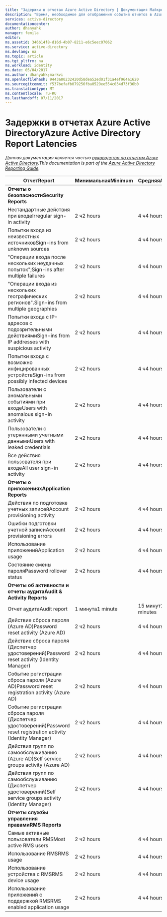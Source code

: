 ```yaml
---
title: "Задержки в отчетах Azure Active Directory | Документация Майкрософт"
description: "Время, необходимое для отображения событий отчетов в Azure Active Directory"
services: active-directory
documentationcenter: 
author: dhanyahk
manager: femila
editor: 
ms.assetid: 346b14f8-d16d-4b07-8211-e6c5eec07062
ms.service: active-directory
ms.devlang: na
ms.topic: article
ms.tgt_pltfrm: na
ms.workload: identity
ms.date: 05/04/2017
ms.author: dhanyahk;markvi
ms.openlocfilehash: 9443a00232420d58dea52ed01f31a4ef964a1620
ms.sourcegitcommit: f537befafb079256fba0529ee554c034d73f36b0
ms.translationtype: MT
ms.contentlocale: ru-RU
ms.lasthandoff: 07/11/2017
---
```

# <a name="azure-active-directory-report-latencies"></a><span data-ttu-id="1d085-103">Задержки в отчетах Azure Active Directory</span><span class="sxs-lookup"><span data-stu-id="1d085-103">Azure Active Directory Report Latencies</span></span>
<span data-ttu-id="1d085-104">*Данная документация является частью [руководства по отчетам Azure Active Directory](active-directory-reporting-guide.md).*</span><span class="sxs-lookup"><span data-stu-id="1d085-104">*This documentation is part of the [Azure Active Directory Reporting Guide](active-directory-reporting-guide.md).*</span></span>

| <span data-ttu-id="1d085-105">Отчет</span><span class="sxs-lookup"><span data-stu-id="1d085-105">Report</span></span> | <span data-ttu-id="1d085-106">Минимальная</span><span class="sxs-lookup"><span data-stu-id="1d085-106">Minimum</span></span> | <span data-ttu-id="1d085-107">Средняя</span><span class="sxs-lookup"><span data-stu-id="1d085-107">Average</span></span> | <span data-ttu-id="1d085-108">Максимальная</span><span class="sxs-lookup"><span data-stu-id="1d085-108">Maximum</span></span> |
| --- | --- | --- | --- |
| <span data-ttu-id="1d085-109">**Отчеты о безопасности**</span><span class="sxs-lookup"><span data-stu-id="1d085-109">**Security Reports**</span></span> | | | |
| <span data-ttu-id="1d085-110">Нестандартные действия при входе</span><span class="sxs-lookup"><span data-stu-id="1d085-110">Irregular sign-in activity</span></span> |<span data-ttu-id="1d085-111">2 ч</span><span class="sxs-lookup"><span data-stu-id="1d085-111">2 hours</span></span> |<span data-ttu-id="1d085-112">4 ч</span><span class="sxs-lookup"><span data-stu-id="1d085-112">4 hours</span></span> |<span data-ttu-id="1d085-113">8 ч</span><span class="sxs-lookup"><span data-stu-id="1d085-113">8 hours</span></span> |
| <span data-ttu-id="1d085-114">Попытки входа из неизвестных источников</span><span class="sxs-lookup"><span data-stu-id="1d085-114">Sign-ins from unknown sources</span></span> |<span data-ttu-id="1d085-115">2 ч</span><span class="sxs-lookup"><span data-stu-id="1d085-115">2 hours</span></span> |<span data-ttu-id="1d085-116">4 ч</span><span class="sxs-lookup"><span data-stu-id="1d085-116">4 hours</span></span> |<span data-ttu-id="1d085-117">8 ч</span><span class="sxs-lookup"><span data-stu-id="1d085-117">8 hours</span></span> |
| <span data-ttu-id="1d085-118">"Операции входа после нескольких неудачных попыток";</span><span class="sxs-lookup"><span data-stu-id="1d085-118">Sign-ins after multiple failures</span></span> |<span data-ttu-id="1d085-119">2 ч</span><span class="sxs-lookup"><span data-stu-id="1d085-119">2 hours</span></span> |<span data-ttu-id="1d085-120">4 ч</span><span class="sxs-lookup"><span data-stu-id="1d085-120">4 hours</span></span> |<span data-ttu-id="1d085-121">8 ч</span><span class="sxs-lookup"><span data-stu-id="1d085-121">8 hours</span></span> |
| <span data-ttu-id="1d085-122">"Операции входа из нескольких географических регионов".</span><span class="sxs-lookup"><span data-stu-id="1d085-122">Sign-ins from multiple geographies</span></span> |<span data-ttu-id="1d085-123">2 ч</span><span class="sxs-lookup"><span data-stu-id="1d085-123">2 hours</span></span> |<span data-ttu-id="1d085-124">4 ч</span><span class="sxs-lookup"><span data-stu-id="1d085-124">4 hours</span></span> |<span data-ttu-id="1d085-125">8 ч</span><span class="sxs-lookup"><span data-stu-id="1d085-125">8 hours</span></span> |
| <span data-ttu-id="1d085-126">Попытки входа с IP-адресов с подозрительными действиями</span><span class="sxs-lookup"><span data-stu-id="1d085-126">Sign-ins from IP addresses with suspicious activity</span></span> |<span data-ttu-id="1d085-127">2 ч</span><span class="sxs-lookup"><span data-stu-id="1d085-127">2 hours</span></span> |<span data-ttu-id="1d085-128">4 ч</span><span class="sxs-lookup"><span data-stu-id="1d085-128">4 hours</span></span> |<span data-ttu-id="1d085-129">8 ч</span><span class="sxs-lookup"><span data-stu-id="1d085-129">8 hours</span></span> |
| <span data-ttu-id="1d085-130">Попытки входа с возможно инфицированных устройств</span><span class="sxs-lookup"><span data-stu-id="1d085-130">Sign-ins from possibly infected devices</span></span> |<span data-ttu-id="1d085-131">2 ч</span><span class="sxs-lookup"><span data-stu-id="1d085-131">2 hours</span></span> |<span data-ttu-id="1d085-132">4 ч</span><span class="sxs-lookup"><span data-stu-id="1d085-132">4 hours</span></span> |<span data-ttu-id="1d085-133">8 ч</span><span class="sxs-lookup"><span data-stu-id="1d085-133">8 hours</span></span> |
| <span data-ttu-id="1d085-134">Пользователи с аномальными событиями при входе</span><span class="sxs-lookup"><span data-stu-id="1d085-134">Users with anomalous sign-in activity</span></span> |<span data-ttu-id="1d085-135">2 ч</span><span class="sxs-lookup"><span data-stu-id="1d085-135">2 hours</span></span> |<span data-ttu-id="1d085-136">4 ч</span><span class="sxs-lookup"><span data-stu-id="1d085-136">4 hours</span></span> |<span data-ttu-id="1d085-137">8 ч</span><span class="sxs-lookup"><span data-stu-id="1d085-137">8 hours</span></span> |
| <span data-ttu-id="1d085-138">Пользователи с утерянными учетными данными</span><span class="sxs-lookup"><span data-stu-id="1d085-138">Users with leaked credentials</span></span> |<span data-ttu-id="1d085-139">2 ч</span><span class="sxs-lookup"><span data-stu-id="1d085-139">2 hours</span></span> |<span data-ttu-id="1d085-140">4 ч</span><span class="sxs-lookup"><span data-stu-id="1d085-140">4 hours</span></span> |<span data-ttu-id="1d085-141">8 ч</span><span class="sxs-lookup"><span data-stu-id="1d085-141">8 hours</span></span> |
| <span data-ttu-id="1d085-142">Все действия пользователя при входе</span><span class="sxs-lookup"><span data-stu-id="1d085-142">All user sign-in activity</span></span> |<span data-ttu-id="1d085-143">2 ч</span><span class="sxs-lookup"><span data-stu-id="1d085-143">2 hours</span></span> |<span data-ttu-id="1d085-144">4 ч</span><span class="sxs-lookup"><span data-stu-id="1d085-144">4 hours</span></span> |<span data-ttu-id="1d085-145">8 ч</span><span class="sxs-lookup"><span data-stu-id="1d085-145">8 hours</span></span> |
| <span data-ttu-id="1d085-146">**Отчеты о приложениях**</span><span class="sxs-lookup"><span data-stu-id="1d085-146">**Application Reports**</span></span> | | | |
| <span data-ttu-id="1d085-147">Действия по подготовке учетных записей</span><span class="sxs-lookup"><span data-stu-id="1d085-147">Account provisioning activity</span></span> |<span data-ttu-id="1d085-148">2 ч</span><span class="sxs-lookup"><span data-stu-id="1d085-148">2 hours</span></span> |<span data-ttu-id="1d085-149">4 ч</span><span class="sxs-lookup"><span data-stu-id="1d085-149">4 hours</span></span> |<span data-ttu-id="1d085-150">8 ч</span><span class="sxs-lookup"><span data-stu-id="1d085-150">8 hours</span></span> |
| <span data-ttu-id="1d085-151">Ошибки подготовки учетной записи</span><span class="sxs-lookup"><span data-stu-id="1d085-151">Account provisioning errors</span></span> |<span data-ttu-id="1d085-152">2 ч</span><span class="sxs-lookup"><span data-stu-id="1d085-152">2 hours</span></span> |<span data-ttu-id="1d085-153">4 ч</span><span class="sxs-lookup"><span data-stu-id="1d085-153">4 hours</span></span> |<span data-ttu-id="1d085-154">8 ч</span><span class="sxs-lookup"><span data-stu-id="1d085-154">8 hours</span></span> |
| <span data-ttu-id="1d085-155">Использование приложений</span><span class="sxs-lookup"><span data-stu-id="1d085-155">Application usage</span></span> |<span data-ttu-id="1d085-156">2 ч</span><span class="sxs-lookup"><span data-stu-id="1d085-156">2 hours</span></span> |<span data-ttu-id="1d085-157">4 ч</span><span class="sxs-lookup"><span data-stu-id="1d085-157">4 hours</span></span> |<span data-ttu-id="1d085-158">8 ч</span><span class="sxs-lookup"><span data-stu-id="1d085-158">8 hours</span></span> |
| <span data-ttu-id="1d085-159">Состояние смены пароля</span><span class="sxs-lookup"><span data-stu-id="1d085-159">Password rollover status</span></span> |<span data-ttu-id="1d085-160">2 ч</span><span class="sxs-lookup"><span data-stu-id="1d085-160">2 hours</span></span> |<span data-ttu-id="1d085-161">4 ч</span><span class="sxs-lookup"><span data-stu-id="1d085-161">4 hours</span></span> |<span data-ttu-id="1d085-162">8 ч</span><span class="sxs-lookup"><span data-stu-id="1d085-162">8 hours</span></span> |
| <span data-ttu-id="1d085-163">**Отчеты об активности и отчеты аудита**</span><span class="sxs-lookup"><span data-stu-id="1d085-163">**Audit & Activity Reports**</span></span> | | | |
| <span data-ttu-id="1d085-164">Отчет аудита</span><span class="sxs-lookup"><span data-stu-id="1d085-164">Audit report</span></span> |<span data-ttu-id="1d085-165">1 минута</span><span class="sxs-lookup"><span data-stu-id="1d085-165">1 minute</span></span> |<span data-ttu-id="1d085-166">15 минут</span><span class="sxs-lookup"><span data-stu-id="1d085-166">15 minutes</span></span> |<span data-ttu-id="1d085-167">30 минут</span><span class="sxs-lookup"><span data-stu-id="1d085-167">30 minutes</span></span> |
| <span data-ttu-id="1d085-168">Действие сброса пароля (Azure AD)</span><span class="sxs-lookup"><span data-stu-id="1d085-168">Password reset activity (Azure AD)</span></span> |<span data-ttu-id="1d085-169">2 ч</span><span class="sxs-lookup"><span data-stu-id="1d085-169">2 hours</span></span> |<span data-ttu-id="1d085-170">4 ч</span><span class="sxs-lookup"><span data-stu-id="1d085-170">4 hours</span></span> |<span data-ttu-id="1d085-171">8 ч</span><span class="sxs-lookup"><span data-stu-id="1d085-171">8 hours</span></span> |
| <span data-ttu-id="1d085-172">Действие сброса пароля (Диспетчер удостоверений)</span><span class="sxs-lookup"><span data-stu-id="1d085-172">Password reset activity (Identity Manager)</span></span> |<span data-ttu-id="1d085-173">2 ч</span><span class="sxs-lookup"><span data-stu-id="1d085-173">2 hours</span></span> |<span data-ttu-id="1d085-174">4 ч</span><span class="sxs-lookup"><span data-stu-id="1d085-174">4 hours</span></span> |<span data-ttu-id="1d085-175">8 ч</span><span class="sxs-lookup"><span data-stu-id="1d085-175">8 hours</span></span> |
| <span data-ttu-id="1d085-176">Событие регистрации сброса пароля (Azure AD)</span><span class="sxs-lookup"><span data-stu-id="1d085-176">Password reset registration activity (Azure AD)</span></span> |<span data-ttu-id="1d085-177">2 ч</span><span class="sxs-lookup"><span data-stu-id="1d085-177">2 hours</span></span> |<span data-ttu-id="1d085-178">4 ч</span><span class="sxs-lookup"><span data-stu-id="1d085-178">4 hours</span></span> |<span data-ttu-id="1d085-179">8 ч</span><span class="sxs-lookup"><span data-stu-id="1d085-179">8 hours</span></span> |
| <span data-ttu-id="1d085-180">Событие регистрации сброса пароля (Диспетчер удостоверений)</span><span class="sxs-lookup"><span data-stu-id="1d085-180">Password reset registration activity (Identity Manager)</span></span> |<span data-ttu-id="1d085-181">2 ч</span><span class="sxs-lookup"><span data-stu-id="1d085-181">2 hours</span></span> |<span data-ttu-id="1d085-182">4 ч</span><span class="sxs-lookup"><span data-stu-id="1d085-182">4 hours</span></span> |<span data-ttu-id="1d085-183">8 ч</span><span class="sxs-lookup"><span data-stu-id="1d085-183">8 hours</span></span> |
| <span data-ttu-id="1d085-184">Действия групп по самообслуживанию (Azure AD)</span><span class="sxs-lookup"><span data-stu-id="1d085-184">Self service groups activity (Azure AD)</span></span> |<span data-ttu-id="1d085-185">2 ч</span><span class="sxs-lookup"><span data-stu-id="1d085-185">2 hours</span></span> |<span data-ttu-id="1d085-186">4 ч</span><span class="sxs-lookup"><span data-stu-id="1d085-186">4 hours</span></span> |<span data-ttu-id="1d085-187">8 ч</span><span class="sxs-lookup"><span data-stu-id="1d085-187">8 hours</span></span> |
| <span data-ttu-id="1d085-188">Действия групп по самообслуживанию (Диспетчер удостоверений)</span><span class="sxs-lookup"><span data-stu-id="1d085-188">Self service groups activity (Identity Manager)</span></span> |<span data-ttu-id="1d085-189">2 ч</span><span class="sxs-lookup"><span data-stu-id="1d085-189">2 hours</span></span> |<span data-ttu-id="1d085-190">4 ч</span><span class="sxs-lookup"><span data-stu-id="1d085-190">4 hours</span></span> |<span data-ttu-id="1d085-191">8 ч</span><span class="sxs-lookup"><span data-stu-id="1d085-191">8 hours</span></span> |
| <span data-ttu-id="1d085-192">**Отчеты службы управления правами**</span><span class="sxs-lookup"><span data-stu-id="1d085-192">**RMS Reports**</span></span> | | | |
| <span data-ttu-id="1d085-193">Самые активные пользователи RMS</span><span class="sxs-lookup"><span data-stu-id="1d085-193">Most active RMS users</span></span> |<span data-ttu-id="1d085-194">2 ч</span><span class="sxs-lookup"><span data-stu-id="1d085-194">2 hours</span></span> |<span data-ttu-id="1d085-195">4 ч</span><span class="sxs-lookup"><span data-stu-id="1d085-195">4 hours</span></span> |<span data-ttu-id="1d085-196">8 ч</span><span class="sxs-lookup"><span data-stu-id="1d085-196">8 hours</span></span> |
| <span data-ttu-id="1d085-197">Использование RMS</span><span class="sxs-lookup"><span data-stu-id="1d085-197">RMS usage</span></span> |<span data-ttu-id="1d085-198">2 ч</span><span class="sxs-lookup"><span data-stu-id="1d085-198">2 hours</span></span> |<span data-ttu-id="1d085-199">4 ч</span><span class="sxs-lookup"><span data-stu-id="1d085-199">4 hours</span></span> |<span data-ttu-id="1d085-200">8 ч</span><span class="sxs-lookup"><span data-stu-id="1d085-200">8 hours</span></span> |
| <span data-ttu-id="1d085-201">Использование устройства с RMS</span><span class="sxs-lookup"><span data-stu-id="1d085-201">RMS device usage</span></span> |<span data-ttu-id="1d085-202">2 ч</span><span class="sxs-lookup"><span data-stu-id="1d085-202">2 hours</span></span> |<span data-ttu-id="1d085-203">4 ч</span><span class="sxs-lookup"><span data-stu-id="1d085-203">4 hours</span></span> |<span data-ttu-id="1d085-204">8 ч</span><span class="sxs-lookup"><span data-stu-id="1d085-204">8 hours</span></span> |
| <span data-ttu-id="1d085-205">Использование приложений с поддержкой RMS</span><span class="sxs-lookup"><span data-stu-id="1d085-205">RMS enabled application usage</span></span> |<span data-ttu-id="1d085-206">2 ч</span><span class="sxs-lookup"><span data-stu-id="1d085-206">2 hours</span></span> |<span data-ttu-id="1d085-207">4 ч</span><span class="sxs-lookup"><span data-stu-id="1d085-207">4 hours</span></span> |<span data-ttu-id="1d085-208">8 ч</span><span class="sxs-lookup"><span data-stu-id="1d085-208">8 hours</span></span> |

